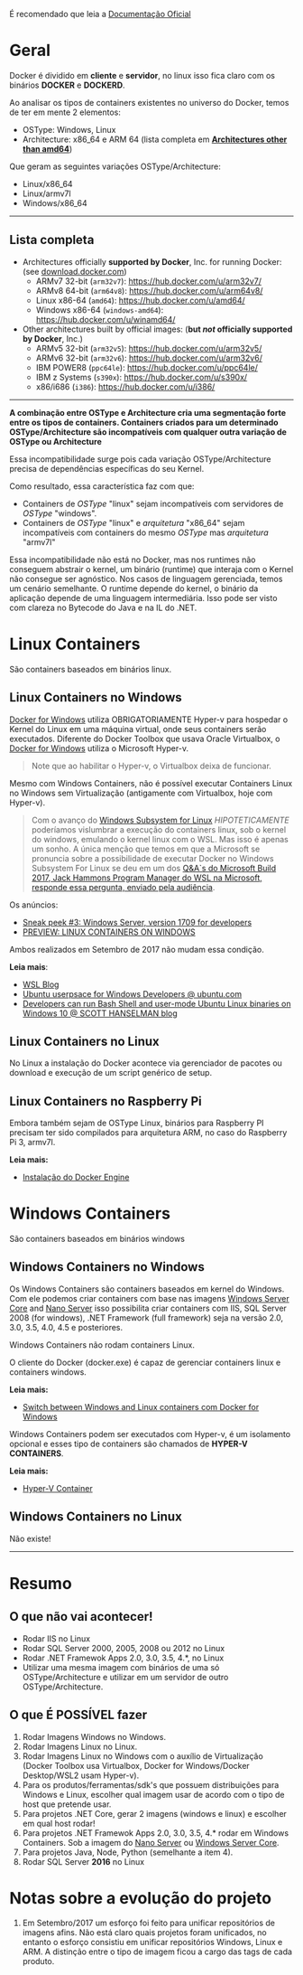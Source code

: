 É recomendado que leia a [Documentação Oficial](https://docs.docker.com/docker-for-windows/)

# Geral

Docker é dividido em **cliente** e **servidor**, no linux isso fica claro com os binários **DOCKER** e **DOCKERD**.

Ao analisar os tipos de containers existentes no universo do Docker, temos de ter em mente 2 elementos:

* OSType: Windows, Linux
* Architecture: x86_64 e ARM 64 (lista completa em [**Architectures other than amd64**](https://github.com/docker-library/official-images#architectures-other-than-amd64))

Que geram as seguintes variações OSType/Architecture:
* Linux/x86_64
* Linux/armv7l
* Windows/x86_64 


***
## Lista completa

-	Architectures officially **supported by Docker**, Inc. for running Docker: (see [download.docker.com](https://download.docker.com/linux/))
	-	ARMv7 32-bit (`arm32v7`): https://hub.docker.com/u/arm32v7/
	-	ARMv8 64-bit (`arm64v8`): https://hub.docker.com/u/arm64v8/
	-	Linux x86-64 (`amd64`): https://hub.docker.com/u/amd64/
	-	Windows x86-64 (`windows-amd64`): https://hub.docker.com/u/winamd64/
-	Other architectures built by official images: (**but *not* officially supported by Docker**, Inc.)
	-	ARMv5 32-bit (`arm32v5`): https://hub.docker.com/u/arm32v5/
	-	ARMv6 32-bit (`arm32v6`): https://hub.docker.com/u/arm32v6/
	-	IBM POWER8 (`ppc64le`): https://hub.docker.com/u/ppc64le/
	-	IBM z Systems (`s390x`): https://hub.docker.com/u/s390x/
	-	x86/i686 (`i386`): https://hub.docker.com/u/i386/

***

**A combinação entre OSType e Architecture cria uma segmentação forte entre os tipos de containers. Containers criados para um determinado OSType/Architecture são incompatíveis com qualquer outra variação de OSType ou Architecture** 

Essa incompatibilidade surge pois cada variação OSType/Architecture precisa de dependências específicas do seu Kernel.

Como resultado, essa característica faz com que:
* Containers de *OSType* "linux" sejam incompatíveis com servidores de *OSType* "windows". 
* Containers de *OSType* "linux" e *arquitetura* "x86_64" sejam incompatíveis com containers do mesmo *OSType* mas *arquitetura* "armv7l"

Essa incompatibilidade não está no Docker, mas nos runtimes não conseguem abstrair o kernel, um binário (runtime) que interaja com o Kernel não consegue ser agnóstico. Nos casos de linguagem gerenciada, temos um cenário semelhante. O runtime depende do kernel, o binário da aplicação depende de uma linguagem intermediária. Isso pode ser visto com clareza no Bytecode do Java e na IL do .NET.

# Linux Containers

São containers baseados em binários linux.

## Linux Containers no Windows 

[Docker for Windows](https://docs.docker.com/docker-for-windows/install/) utiliza OBRIGATORIAMENTE Hyper-v para hospedar o Kernel do Linux em uma máquina virtual, onde seus containers serão executados. Diferente do Docker Toolbox que usava Oracle Virtualbox, o [Docker for Windows](https://docs.docker.com/docker-for-windows/install/) utiliza o Microsoft Hyper-v. 

> Note que ao habilitar o Hyper-v, o Virtualbox deixa de funcionar.

Mesmo com Windows Containers, não é possível executar Containers Linux no Windows sem Virtualização (antigamente com Virtualbox, hoje com Hyper-v).

> Com o avanço do [Windows Subsystem for Linux](http://luizcarlosfaria.net/blog/windows-subsystem-for-linux/) _HIPOTETICAMENTE_ poderíamos vislumbrar a execução do containers linux, sob o kernel do windows, emulando o kernel linux com o WSL. Mas isso é apenas um sonho. A única menção que temos em que a Microsoft se pronuncia sobre a possibilidade de executar Docker no Windows Subsystem For Linux se deu em um dos [Q&A`s do Microsoft Build 2017, Jack Hammons Program Manager do WSL na Microsoft, responde essa pergunta, enviado pela audiência](http://luizcarlosfaria.net/blog/docker-on-windows-subsystem-linux/).
> 

Os anúncios:
* [Sneak peek #3: Windows Server, version 1709 for developers](https://blogs.technet.microsoft.com/windowsserver/2017/09/13/sneak-peek-3-windows-server-version-1709-for-developers/)
* [PREVIEW: LINUX CONTAINERS ON WINDOWS](https://blog.docker.com/2017/09/preview-linux-containers-on-windows/)

Ambos realizados em Setembro de 2017 não mudam essa condição.

**Leia mais**:
* [WSL Blog](https://blogs.msdn.microsoft.com/wsl/)
* [Ubuntu userpsace for Windows Developers @ ubuntu.com](http://insights.ubuntu.com/2016/03/30/ubuntu-on-windows-the-ubuntu-userspace-for-windows-developers/)
* [Developers can run Bash Shell and user-mode Ubuntu Linux binaries on Windows 10 @ SCOTT HANSELMAN blog](http://www.hanselman.com/blog/DevelopersCanRunBashShellAndUsermodeUbuntuLinuxBinariesOnWindows10.aspx)

## Linux Containers no Linux

No Linux a instalação do Docker acontece via gerenciador de pacotes ou download e execução de um script genérico de setup.

## Linux Containers no Raspberry Pi

Embora também sejam de OSType Linux, binários para Raspberry PI precisam ter sido compilados para arquitetura ARM, no caso do Raspberry Pi 3, armv7l.

**Leia mais:**
* [Instalação do Docker Engine](https://docs.docker.com/engine/installation/)

# Windows Containers

São containers baseados em binários windows

## Windows Containers no Windows

Os Windows Containers são containers baseados em kernel do Windows. Com ele podemos criar containers com base nas imagens  [Windows Server Core](https://hub.docker.com/r/microsoft/windowsservercore/) and [Nano Server](https://hub.docker.com/r/microsoft/nanoserver/) isso possibilita criar containers com IIS, SQL Server 2008 (for windows),  .NET Framework (full framework) seja na versão 2.0, 3.0, 3.5, 4.0, 4.5 e posteriores.

Windows Containers não rodam containers Linux.

O cliente do Docker (docker.exe) é capaz de gerenciar containers linux e containers windows. 

**Leia mais:**
* [Switch between Windows and Linux containers com Docker for Windows](https://docs.docker.com/docker-for-windows/#/switch-between-windows-and-linux-containers)

Windows Containers podem ser executados com Hyper-v, é um isolamento opcional e esses tipo de containers são chamados de **HYPER-V CONTAINERS**. 

**Leia mais:**
* [Hyper-V Container](https://docs.microsoft.com/en-us/virtualization/windowscontainers/manage-containers/hyperv-container)

## Windows Containers no Linux

Não existe! 
****

# Resumo

## O que **não** vai acontecer!

* Rodar IIS no Linux
* Rodar SQL Server 2000, 2005, 2008 ou 2012 no Linux
* Rodar .NET Framewok Apps 2.0, 3.0, 3.5, 4.*, no Linux
* Utilizar uma mesma imagem com binários de uma só OSType/Architecture e utilizar em um servidor de outro OSType/Architecture.

## O que **É POSSÍVEL** fazer

1. Rodar Imagens Windows no Windows.
2. Rodar Imagens Linux no Linux.
3. Rodar Imagens Linux no Windows com o auxílio de Virtualização (Docker Toolbox usa Virtualbox, Docker for Windows/Docker Desktop/WSL2 usam Hyper-v).
4. Para os produtos/ferramentas/sdk's que possuem distribuições para Windows e Linux, escolher qual imagem usar de acordo com o tipo de host que pretende usar.
5. Para projetos .NET Core, gerar 2 imagens (windows e linux) e escolher em qual host rodar!
6. Para projetos .NET Framewok Apps 2.0, 3.0, 3.5, 4.* rodar em Windows Containers. Sob a imagem do [Nano Server](https://hub.docker.com/r/microsoft/nanoserver/) ou [Windows Server Core](https://hub.docker.com/r/microsoft/windowsservercore/).
7. Para projetos Java, Node, Python (semelhante a item 4).
8. Rodar SQL Server **2016** no Linux


# Notas sobre a evolução do projeto

1. Em Setembro/2017 um esforço foi feito para unificar repositórios de imagens afins. Não está claro quais projetos foram unificados, no entanto o esforço consistiu em unificar repositórios Windows, Linux e ARM. A distinção entre o tipo de imagem ficou a cargo das tags de cada produto.